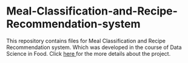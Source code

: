 # Meal-Classification-and-Recipe-Recommendation-system
This repository contains files for Meal Classification and Recipe Recommendation system. Which was developed in the course of  Data Science in Food. Click
<a href="https://github.com/gaurav19063/Meal-Classification-and-Recipe-Recommendation-system/blob/main/Group20.pdf"> here </a> for the more details about the project.

